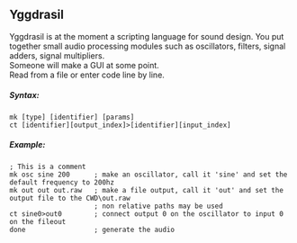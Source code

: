 ## Yggdrasil

Yggdrasil is at the moment a scripting language for sound design. You put together small audio processing modules such as oscillators, filters, signal adders, signal multipliers. <br />
Someone will make a GUI at some point. <br />
Read from a file or enter code line by line.

##### Syntax:
`mk [type] [identifier] [params]` <br />
`ct [identifier][output_index]>[identifier][input_index]`

##### Example:
```
; This is a comment
mk osc sine 200      ; make an oscillator, call it 'sine' and set the default frequency to 200hz
mk out out out.raw   ; make a file output, call it 'out' and set the output file to the CWD\out.raw
                     ; non relative paths may be used
ct sine0>out0        ; connect output 0 on the oscillator to input 0 on the fileout
done                 ; generate the audio
```

<!--`add` is an object which adds the amplitudes of its two input signals, or alternatively adds a constant value to input `0`
- `mult`
works the same way as `add`
- `crush`
`crush` is a simple distortion object. It takes an input signal, and two integral parameters. One is a sample and hold for `n` samples, the other specifies the vertical resolution, i.e. how many different amplitudes should the signal amplitude be quantized to
- `fileout`
will write its input to a file, each float sample amplitude
- `filter`
a single pole lowpass filter. Can specify edge frequency
- `noise`
generates white noise and outputs it on output `0`
- `osc`
a sine oscillator. Takes as a parameter the frequency in cycles per second, hz. To specify amplitude, combine with `mult`. It is possible to use `add` without any inputs to generate a constant
- `square`
a square oscillator. Able to specify frequency and pulse width in the range 1 to -1 where 0 is a 50% duty cycle
